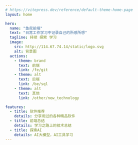 ```yaml
---
# https://vitepress.dev/reference/default-theme-home-page
layout: home

hero:
  name: "鱼叔前端"
  text: "日常工作学习中记录自己的所感所想"
  tagline: 持续 探索 学习
  image:
    src: http://114.67.74.14/static/logo.svg
    alt: 背景图
  actions:
    - theme: brand
      text: 前端
      link: /fe/git
    - theme: alt
      text: 后端
      link: /be/sql
    - theme: alt
      text: 其他
      link: /other/new_technology

features:
  - title: 软件推荐
    details: 分享用过的各种精品软件
  - title: 前端总结
    details: 学习之路上的技术总结
  - title: 探索AI
    details: AI大模型，AI工具学习
---
```


